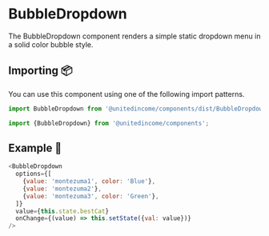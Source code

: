 # BubbleDropdown

The BubbleDropdown component renders a simple static dropdown menu in a solid color bubble style.

## Importing 📦

You can use this component using one of the following import patterns.

```javascript
import BubbleDropdown from '@unitedincome/components/dist/BubbleDropdown';
```

```javascript
import {BubbleDropdown} from '@unitedincome/components';
```

## Example 🚀

```javascript
<BubbleDropdown
  options={[
    {value: 'montezuma1', color: 'Blue'},
    {value: 'montezuma2'},
    {value: 'montezuma3', color: 'Green'},
  ]}
  value={this.state.bestCat}
  onChange={(value) => this.setState({val: value})}
/>
```
